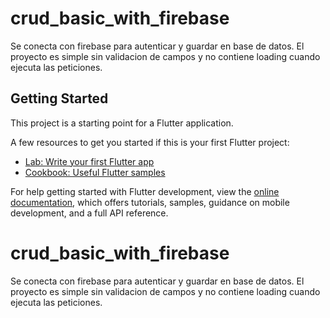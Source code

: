 # crud_basic_with_firebase

Se conecta con firebase para autenticar y guardar en base de datos. El proyecto es simple sin validacion de campos y no contiene loading cuando ejecuta las peticiones. 

## Getting Started

This project is a starting point for a Flutter application.

A few resources to get you started if this is your first Flutter project:

- [Lab: Write your first Flutter app](https://docs.flutter.dev/get-started/codelab)
- [Cookbook: Useful Flutter samples](https://docs.flutter.dev/cookbook)

For help getting started with Flutter development, view the
[online documentation](https://docs.flutter.dev/), which offers tutorials,
samples, guidance on mobile development, and a full API reference.
# crud_basic_with_firebase
Se conecta con firebase para autenticar y guardar en base de datos. El proyecto es simple sin validacion de campos y no contiene loading cuando ejecuta las peticiones. 
